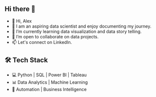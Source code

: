 ## Hi there 👋

<!--
**AlejandroViverosAyala/AlejandroViverosAyala** is a ✨ _special_ ✨ repository because its `README.md` (this file) appears on your GitHub profile.

Here are some ideas to get you started:

- 🔭 I’m currently working on ...
- 🌱 I’m currently learning ...
- 👯 I’m looking to collaborate on ...
- 🤔 I’m looking for help with ...
- 💬 Ask me about ...
- 📫 How to reach me: ...
- 😄 Pronouns: ...
- ⚡ Fun fact: ...
-->
- 👋 Hi, Alex
- 👀 I am an aspiring data scientist and enjoy documenting my journey.
- 🌱 I’m currently learning data visualization and data story telling.
- 💞️ I’m open to collaborate on data projects.
- 📫 Let's connect on LinkedIn.

## 🛠 Tech Stack  
- 💻 Python | SQL | Power BI | Tableau  
- 📊 Data Analytics | Machine Learning  
- 🔧 Automation | Business Intelligence  
